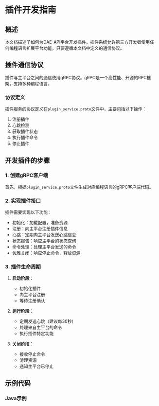 # 插件开发指南

## 概述

本文档描述了如何为DAE-API平台开发插件。插件系统允许第三方开发者使用任何编程语言扩展平台功能，只要遵循本文档中定义的通信协议。

## 插件通信协议

插件与主平台之间的通信使用gRPC协议。gRPC是一个高性能、开源的RPC框架，支持多种编程语言。

### 协议定义

插件服务的协议定义在`plugin_service.proto`文件中，主要包括以下操作：

1. 注册插件
2. 心跳检测
3. 获取插件状态
4. 执行插件命令
5. 停止插件

## 开发插件的步骤

### 1. 创建gRPC客户端

首先，根据`plugin_service.proto`文件生成对应编程语言的gRPC客户端代码。

### 2. 实现插件接口

插件需要实现以下功能：

- 初始化：加载配置，准备资源
- 注册：向主平台注册插件信息
- 心跳：定期向主平台发送心跳信息
- 状态报告：响应主平台的状态查询
- 命令处理：处理主平台发送的命令
- 优雅关闭：响应停止命令，释放资源

### 3. 插件生命周期

1. **启动阶段**：
   - 初始化插件
   - 向主平台注册
   - 等待注册确认

2. **运行阶段**：
   - 定期发送心跳（建议每30秒）
   - 处理来自主平台的命令
   - 执行插件特定功能

3. **关闭阶段**：
   - 接收停止命令
   - 清理资源
   - 通知主平台已停止

## 示例代码

### Java示例
